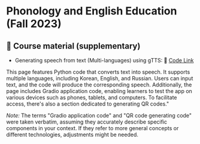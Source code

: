 # Phonology and English Education (Fall 2023)

## 📗 Course material (supplementary) 
* Generating speech from text (Multi-languages) using gTTS: 🌳 [Code Link](https://github.com/MK316/Fall2023/blob/main/Engedu/gtts.ipynb)

This page features Python code that converts text into speech. It supports multiple languages, including Korean, English, and Russian. Users can input text, and the code will produce the corresponding speech. Additionally, the page includes Gradio application code, enabling learners to test the app on various devices such as phones, tablets, and computers. To facilitate access, there's also a section dedicated to generating QR codes."

_Note:_ The terms "Gradio application code" and "QR code generating code" were taken verbatim, assuming they accurately describe specific components in your context. If they refer to more general concepts or different technologies, adjustments might be needed.
  
